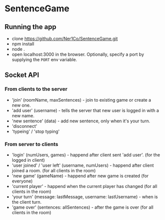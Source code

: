 # SentenceGame

## Running the app
- clone https://github.com/Ner1Co/SentenceGame.git
- npm install
- node .
- open localhost:3000 in the browser. Optionally, specify
a port by supplying the `PORT` env variable.

## Socket API
### From clients to the server
- 'join' (roomName, maxSentences) - join to existing game or create a new one.
- 'add user' (username) - tells the server that new user is logged in with a new name.
- 'new sentence' (data) - add new sentence, only when it's your turn.
- 'disconnect'
- 'typeing' / 'stop typing'

### From server to clients
- 'login' (numUsers, games) - happend after client sent 'add user'. (for the logged in client)
- 'user joined' / 'user left' (username, numUsers) - happend after client joined a room. (for all clients in the room)
- 'new game' (gameName) - happend after new game is created (for everyone)
- 'current player' - happend when the current player has changed  (for all clients in the room)
- 'your turn' (message: lastMessage, username: lastUsername) - when is the client turn.
- 'game over' (sentences: allSentences) - after the game is over (for all clients in the room)
